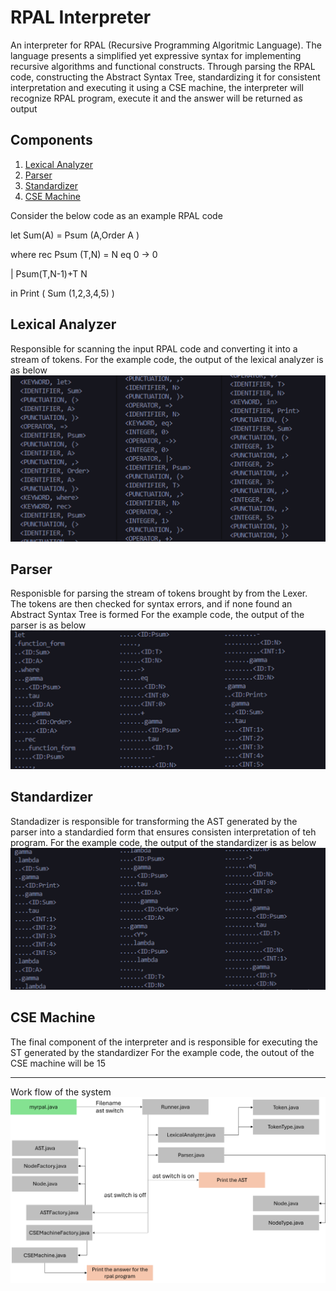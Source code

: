 # RPAL Interpreter

An interpreter for RPAL (Recursive Programming Algoritmic Language). The language presents a simplified yet expressive syntax for implementing recursive algorithms and functional constructs.
Through parsing the RPAL code, constructing the Abstract Syntax Tree, standardizing it for consistent interpretation and executing it using a CSE machine, the interpreter will recognize RPAL program, execute it and the answer will be returned as output

## Components

1. [Lexical Analyzer](#lexical-analyzer)
2. [Parser](#parser)
3. [Standardizer](#standardizer)
4. [CSE Machine](#cse-machine)

Consider the below code as an example RPAL code

<p>let Sum(A) = Psum (A,Order A )</p>
<p>where rec Psum (T,N) = N eq 0 -> 0</p>
<p>| Psum(T,N-1)+T N</p>
<p>in Print ( Sum (1,2,3,4,5) )</p>

## Lexical Analyzer

Responsible for scanning the input RPAL code and converting it into a stream of tokens.
For the example code, the output of the lexical analyzer is as below
<img src="lexer.png">

## Parser

Responisble for parsing the stream of tokens brought by from the Lexer. The tokens are then checked for syntax errors, and if none found an Abstract Syntax Tree is formed
For the example code, the output of the parser is as below
<img src="parser.png">

## Standardizer

Standadizer is responsible for transforming the AST generated by the parser into a standardied form that ensures consisten interpretation of teh program.
For the example code, the output of the standardizer is as below
<img src="standardizer.png">

## CSE Machine

The final component of the interpreter and is responsible for executing the ST generated by the standardizer
For the example code, the outout of the CSE machine will be 15

---
Work flow of the system
<img src="workflow.png">
